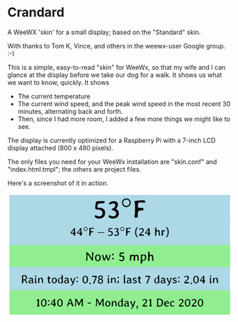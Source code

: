 # Crandard
A WeeWX 'skin' for a small display; based on the "Standard" skin.

With thanks to Tom K, Vince, and others in the weewx-user Google group. :-)

This is a simple, easy-to-read "skin" for WeeWx, so that my wife and I can glance
at the display before we take our dog for a walk. It shows us what we want to
know, quickly. It shows

* The current temperature
* The current wind speed, and the peak wind speed in the most recent 30 minutes, alternating back and forth.
* Then, since I had more room, I added a few more things we might like to see.

The display is currently optimized for a Raspberry Pi with a 7-inch LCD display
attached (800 x 480 pixels).

The only files you need for your WeeWx installation are "skin.conf" and
"index.html.tmpl"; the others are project files.

Here's a screenshot of it in action. 

![Image of Crandard in use](crandard-in-use.png)

